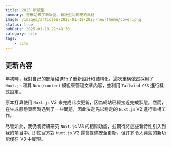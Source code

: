```yaml
---
title: 2025 新版型
summary: 替網站做了新版型，新版型回歸簡約風格
image: /images/articles/2025-01-19-2025-new-theme/cover.png
status: true
pubDate: 2025-01-19 22:48:30
category: site
tags:
    - site
---
```


## 更新內容

年初時，我對自己的部落格進行了重新設計和結構化。這次重構依然採用了 `Nuxt.js` 和其 `Nuxt/content` 模組來管理文章內容，並利用 `Tailwind CSS` 進行樣式設定。

原本打算使用 `Nuxt.js` V3 來完成此次更新，因為網站已經接近完成狀態。然而，在生成靜態頁面時遇到了一些問題，因此決定先以穩定的 `Nuxt.js` V2 進行重構工作。

尽管如此，我仍將持續研究 `Nuxt.js` V3 的相關功能，並期待將這些新特性引入到我的項目中。即使官方對 `Nuxt.js` V2 還會提供安全更新，但許多令人興奮的新功能僅在 V3 中實現。
